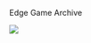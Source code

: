 
Edge Game Archive

<img src="https://cafeptthumb-phinf.pstatic.net/MjAyNDAzMDFfMTY4/MDAxNzA5MjI2MDEzNTE0.YvxSgoK-hxVb9O3XZnu-yrVT89UTNJV6U18CizTB5cEg.UAjdSarMm5kMOQEl9Km7FQv8JV-ffG8xP8J8-jcQhJsg.PNG/image.png?type=w1600 EdgeGameDownloader">
